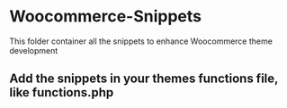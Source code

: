 # Woocommerce-Snippets

This folder container all the snippets to enhance Woocommerce theme development

## Add the snippets in your themes functions file, like functions.php